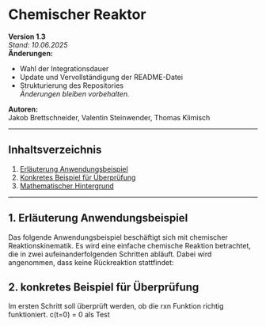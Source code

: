 # Chemischer Reaktor

**Version 1.3**  
*Stand: 10.06.2025*  
**Änderungen:**  
- Wahl der Integrationsdauer  
- Update und Vervollständigung der README-Datei  
- Strukturierung des Repositories  
*Änderungen bleiben vorbehalten.*

**Autoren:**  
Jakob Brettschneider, Valentin Steinwender, Thomas Klimisch

---

## Inhaltsverzeichnis

1. [Erläuterung Anwendungsbeispiel](#1-erläuterung-anwendungsbeispiel)  
2. [Konkretes Beispiel für Überprüfung](#2-konkretes-beispiel-für-überprüfung)  
3. [Mathematischer Hintergrund](#3-mathematischer-hintergrund)

---

## 1. Erläuterung Anwendungsbeispiel

Das folgende Anwendungsbeispiel beschäftigt sich mit chemischer Reaktionskinematik. Es wird eine einfache chemische Reaktion betrachtet, die in zwei aufeinanderfolgenden Schritten abläuft. Dabei wird angenommen, dass keine Rückreaktion stattfindet:

## 2. konkretes Beispiel für Überprüfung

Im ersten Schritt soll überprüft werden, ob die rxn Funktion richtig funktioniert. c(t=0) = 0 als Test


